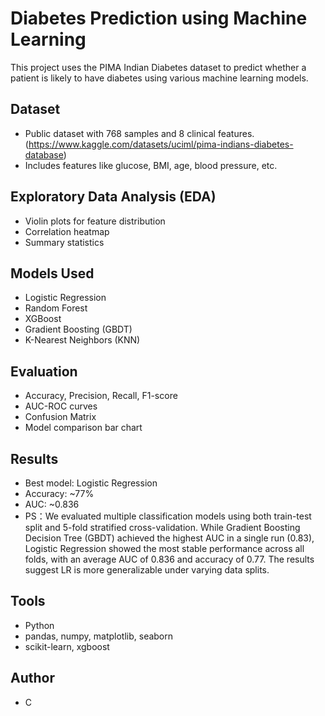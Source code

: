 # Diabetes Prediction using Machine Learning

This project uses the PIMA Indian Diabetes dataset to predict whether a patient is likely to have diabetes using various machine learning models.

## Dataset

- Public dataset with 768 samples and 8 clinical features.(https://www.kaggle.com/datasets/uciml/pima-indians-diabetes-database)
- Includes features like glucose, BMI, age, blood pressure, etc.

## Exploratory Data Analysis (EDA)

- Violin plots for feature distribution
- Correlation heatmap
- Summary statistics

## Models Used

- Logistic Regression
- Random Forest
- XGBoost
- Gradient Boosting (GBDT)
- K-Nearest Neighbors (KNN)

## Evaluation

- Accuracy, Precision, Recall, F1-score
- AUC-ROC curves
- Confusion Matrix
- Model comparison bar chart

## Results

- Best model: Logistic Regression
- Accuracy: ~77%
- AUC: ~0.836
- PS：We evaluated multiple classification models using both train-test split and 5-fold stratified cross-validation. While Gradient Boosting Decision Tree (GBDT) achieved the highest AUC in a single run (0.83), Logistic Regression showed the most stable performance across all folds, with an average AUC of 0.836 and accuracy of 0.77. The results suggest LR is more generalizable under varying data splits.

## Tools

- Python
- pandas, numpy, matplotlib, seaborn
- scikit-learn, xgboost

## Author


- C
